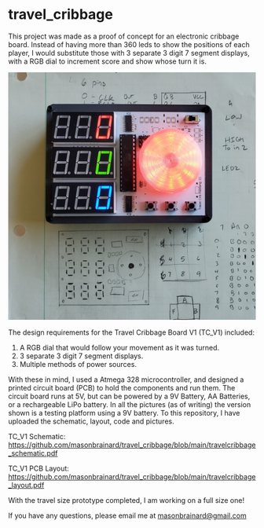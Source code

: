 # travel_cribbage
This project was made as a proof of concept for an electronic cribbage board. Instead of having more than 360 leds to show the positions of each player, I would substitute those with 3 separate 3 digit 7 segment displays, with a RGB dial to increment score and show whose turn it is.

![alt text](https://github.com/masonbrainard/travel_cribbage/blob/main/tc_v1_on.jpg)

The design requirements for the Travel Cribbage Board V1 (TC_V1) included:
1.	A RGB dial that would follow your movement as it was turned.
2.	3 separate 3 digit 7 segment displays.
3.	Multiple methods of power sources.

With these in mind, I used a Atmega 328 microcontroller, and designed a printed circuit board (PCB) to hold the components and run them. The circuit board runs at 5V, but can be powered by a 9V Battery, AA Batteries, or a rechargeable LiPo battery. In all the pictures (as of writing) the version shown is a testing platform using a 9V battery. To this repository, I have uploaded the schematic, layout, code and pictures.

TC_V1 Schematic: https://github.com/masonbrainard/travel_cribbage/blob/main/travelcribbage_schematic.pdf

TC_V1 PCB Layout: https://github.com/masonbrainard/travel_cribbage/blob/main/travelcribbage_layout.pdf

With the travel size prototype completed, I am working on a full size one!

If you have any questions, please email me at masonbrainard@gmail.com
